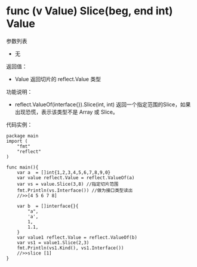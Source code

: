 # func (v Value) Slice(beg, end int) Value

参数列表

- 无

返回值：

- Value 返回切片的 reflect.Value 类型
		
功能说明：

- reflect.ValueOf(interface{}).Slice(int, int) 返回一个指定范围的Slice，如果出现恐慌，表示该类型不是 Array 或 Slice。

代码实例：
	
	package main
	import (
	    "fmt"
	    "reflect"
	)
	
	func main(){
		var a  = []int{1,2,3,4,5,6,7,8,9,0}
		var value reflect.Value = reflect.ValueOf(a)
		var vs = value.Slice(3,8) //指定切片范围
		fmt.Println(vs.Interface()) //做为接口类型读出
		//>>[4 5 6 7 8]
		
		var b  = []interface{}{
			"a",
			'a',
			1,
			1.1,
		}
		var value1 reflect.Value = reflect.ValueOf(b)
		var vs1 = value1.Slice(2,3)
		fmt.Println(vs1.Kind(), vs1.Interface())
		//>>slice [1]
	}
